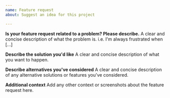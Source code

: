 ```yaml
---
name: Feature request
about: Suggest an idea for this project

---
```


**Is your feature request related to a problem? Please describe.**
A clear and concise description of what the problem is. i.e. I'm always frustrated when [...]

**Describe the solution you'd like**
A clear and concise description of what you want to happen.

**Describe alternatives you've considered**
A clear and concise description of any alternative solutions or features you've considered.

**Additional context**
Add any other context or screenshots about the feature request here.
